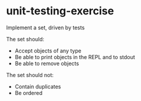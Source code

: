 # unit-testing-exercise
Implement a set, driven by tests

The set should:
+ Accept objects of any type
+ Be able to print objects in the REPL and to stdout
+ Be able to remove objects

The set should not:
+ Contain duplicates
+ Be ordered